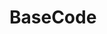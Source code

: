 # BaseCode 
<!--
var React = require("react-native");
var {
  StyleSheet,
  Text,
  Image,
  View,
  PanResponder,
  TouchableOpacity,
  Animated,
} = React;

var images = [
  { id: "like", img: "http://i.imgur.com/LwCYmcM.gif" },
  { id: "love", img: "http://i.imgur.com/k5jMsaH.gif" },
  { id: "haha", img: "http://i.imgur.com/f93vCxM.gif" },
  { id: "yay", img: "http://i.imgur.com/a44ke8c.gif" },
  { id: "wow", img: "http://i.imgur.com/9xTkN93.gif" },
  { id: "sad", img: "http://i.imgur.com/tFOrN5d.gif" },
  { id: "angry", img: "http://i.imgur.com/1MgcQg0.gif" },
];

var App = React.createClass({
  getInitialState: function () {
    return {
      selected: "",
      open: false,
    };
  },
  componentWillMount: function () {
    this._imgLayouts = {};
    this._imageAnimations = {};
    this._hoveredImg = "";

    this._scaleAnimation = new Animated.Value(0);

    images.forEach((img) => {
      this._imageAnimations[img.id] = {
        position: new Animated.Value(55),
        scale: new Animated.Value(1),
      };
    });

    this._panResponder = PanResponder.create({
      onStartShouldSetPanResponder: (evt, gestureState) => true,
      onStartShouldSetPanResponderCapture: (evt, gestureState) => true,
      onMoveShouldSetPanResponder: (evt, gestureState) => true,
      onMoveShouldSetPanResponderCapture: (evt, gestureState) => true,
      onPanResponderGrant: this.open,
      onPanResponderMove: (evt, gestureState) => {
        var hoveredImg = this.getHoveredImg(
          Math.ceil(evt.nativeEvent.locationX)
        );

        if (hoveredImg && this._hoveredImg !== hoveredImg) {
          this.animateSelected(this._imageAnimations[hoveredImg]);
        }
        if (this._hoveredImg !== hoveredImg && this._hoveredImg) {
          this.animateFromSelect(this._imageAnimations[this._hoveredImg]);
        }

        this._hoveredImg = hoveredImg;
      },
      onPanResponderRelease: (evt, gestureState) => {
        if (this._hoveredImg) {
          this.animateFromSelect(
            this._imageAnimations[this._hoveredImg],
            this.close.bind(this, this.afterClose)
          );
        } else {
          this.close(this.afterClose);
        }
      },
    });
  },
  afterClose: function () {
    if (this._hoveredImg) {
      this.setState({
        selected: this._hoveredImg,
      });
    }

    this._hoveredImg = "";
  },
  animateSelected: function (imgAnimations) {
    Animated.parallel([
      Animated.timing(imgAnimations.position, {
        duration: 150,
        toValue: -30,
      }),
      Animated.timing(imgAnimations.scale, {
        duration: 150,
        toValue: 1.8,
      }),
    ]).start();
  },
  animateFromSelect: function (imgAnimations, cb) {
    Animated.parallel([
      Animated.timing(imgAnimations.position, {
        duration: 50,
        toValue: 0,
      }),
      Animated.timing(imgAnimations.scale, {
        duration: 50,
        toValue: 1,
      }),
    ]).start(cb);
  },
  getHoveredImg: function (x) {
    return Object.keys(this._imgLayouts).find((key) => {
      return (
        x >= this._imgLayouts[key].left && x <= this._imgLayouts[key].right
      );
    });
  },

  getImageAnimationArray: function (toValue) {
    return images.map((img) => {
      return Animated.timing(this._imageAnimations[img.id].position, {
        duration: 200,
        toValue: toValue,
      });
    });
  },
  open: function () {
    Animated.parallel([
      Animated.timing(this._scaleAnimation, {
        duration: 100,
        toValue: 1,
      }),
      Animated.stagger(50, this.getImageAnimationArray(0)),
    ]).start(() => this.setState({ open: true }));
  },
  close: function (cb) {
    this.setState({ open: false }, () => {
      Animated.stagger(100, [
        Animated.parallel(this.getImageAnimationArray(55, 0).reverse()),
        Animated.timing(this._scaleAnimation, {
          duration: 100,
          toValue: 0,
        }),
      ]).start(cb);
    });
  },
  handleLayoutPosition: function (img, position) {
    this._imgLayouts[img] = {
      left: position.nativeEvent.layout.x,
      right: position.nativeEvent.layout.x + position.nativeEvent.layout.width,
    };
  },
  getImages: function () {
    return images.map((img) => {
      return (
        <Animated.Image
          onLayout={this.handleLayoutPosition.bind(this, img.id)}
          key={img.id}
          source={{ uri: img.img }}
          style={[
            styles.img,
            {
              transform: [
                { scale: this._imageAnimations[img.id].scale },
                { translateY: this._imageAnimations[img.id].position },
              ],
            },
          ]}
        />
      );
    });
  },
  getLikeContainerStyle: function () {
    return {
      transform: [{ scaleY: this._scaleAnimation }],
      overflow: this.state.open ? "visible" : "hidden",
    };
  },
  render: function () {
    return (
      <View style={styles.container}>
        <View style={styles.center} {...this._panResponder.panHandlers}>
          <Text>Like</Text>
          <Text>You selected: {this.state.selected}</Text>
          <Animated.View
            style={[styles.likeContainer, this.getLikeContainerStyle()]}
          >
            <View style={styles.borderContainer} />
            <View style={styles.imgContainer}>{this.getImages()}</View>
          </Animated.View>
        </View>
      </View>
    );
  },
});

var styles = StyleSheet.create({
  container: {
    flex: 1,
  },
  center: {
    position: "absolute",
    left: 50,
    top: 300,
  },
  likeContainer: {
    position: "absolute",
    left: -10,
    top: -30,
    padding: 5,
    flex: 1,
    backgroundColor: "#FFF",
    borderColor: "transparent",
    borderWidth: 0,
    borderRadius: 20,
  },
  borderContainer: {
    backgroundColor: "transparent",
    position: "absolute",
    left: 0,
    right: 0,
    top: 0,
    bottom: 0,
    borderWidth: 1,
    borderColor: "#444",
    borderRadius: 20,
  },
  imgContainer: {
    backgroundColor: "transparent",
    flexDirection: "row",
  },
  img: {
    marginLeft: 5,
    marginRight: 5,
    width: 30,
    height: 30,
    overflow: "visible",
  },
});

module.exports = App;
-->
